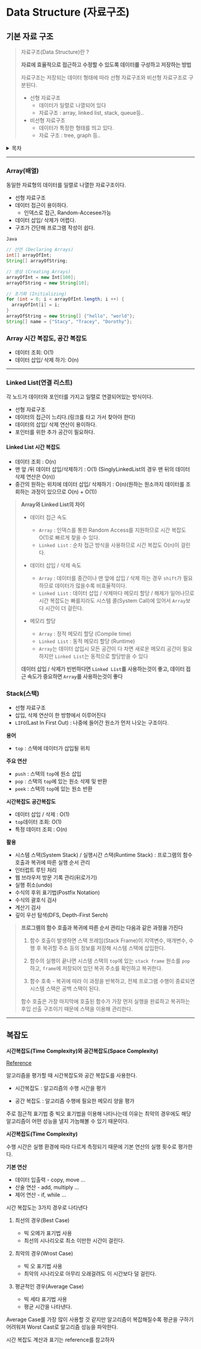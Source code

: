 # Data Structure (자료구조)

## 기본 자료 구조

> 자료구조(Data Structure)란 ?
>
> **자료에 효율적으로 접근하고 수정할 수 있도록 데이터를 구성하고 저장하는 방법**
>
> 자료구조는 저장되는 데이터 형태에 따라 선형 자료구조와 비선형 자료구조로 구분된다.
>
> - 선형 자료구조
>   - 데이터가 일렬로 나열되어 있다
>   - 자료구조 : array, linked list, stack, queue등..
> - 비선형 자료구조
>   - 데이터가 특정한 형태를 띄고 있다.
>   - 자료 구조 : tree, graph 등..

<details>
<summary>목차</summary>

- [Array (배열)](#array-배열)
- [Linked List (연결 리스트)](#linked-list-연결-리스트)
- [Stack (스택)](#stack-스택)
- [Queue (큐)](#queue-큐)
- [Tree (트리)](#tree-트리)
- [Binary Tree (이진 트리)](#binary-tree-이진-트리)
- [Graph (그래프)](#graph-그래프)
- [복잡도](#복잡도)

</details>

---

### Array(배열)

동일한 자료형의 데이터를 일렬로 나열한 자료구조이다.

- 선형 자료구조
- 데이터 접근이 용이하다.
  - 인덱스로 접근, Random-Accesee가능
- 데이터 삽입/ 삭제가 어렵다.
- 구조가 간단해 프로그램 작성이 쉽다.

`Java`

```java
// 선언 (Declaring Arrays)
int[] arrayOfInt;
String[] arrayOfString;

// 생성 (Creating Arrays)
arrayOfInt = new Int[100];
arrayOfString = new String[10];

// 초기화 (Initializing)
for (int = 0; i < arrayOfInt.length; i ++) {
  arrayOfInt[i] = i;
}
arrayOfString = new String[] {"hello", "world"};
String[] name = {"Stacy", "Tracey", "Dorothy"};
```

### Array 시간 복잡도, 공간 복잡도

- 데이터 조회: O(1)
- 데이터 삽입/ 삭제 하기: O(n)

---

### Linked List(연결 리스트)

각 노드가 데이터와 포인터를 가지고 일렬로 연결되어있는 방식이다.

- 선형 자료구조
- 데이터의 접근이 느리다.(링크를 타고 가서 찾아야 한다)
- 데이터의 삽입/ 삭제 연산이 용이하다.
- 포인터를 위한 추가 공간이 필요하다.

#### Linked List 시간 복잡도

- 데이터 조회 : O(n)
- 맨 앞 /뒤 데이터 삽입/삭제하기 : O(1) (SinglyLinkedList의 경우 맨 뒤의 데이터 삭제 연산은 O(n))
- 중간의 원하는 위치에 데이터 삽입/ 삭제하기 : O(n)(원하는 원소까지 데이터를 조회하는 과정이 있으므로 O(n) + O(1))

> **Array와 Linked List의 차이**
>
> - 데이터 접근 속도
>
>   - `Array` : 인덱스를 통한 Random Access를 지원하므로 시간 복잡도 O(1)로 빠르게 찾을 수 있다.
>   - `Linked List` : 순차 접근 방식을 사용하므로 시간 복잡도 O(n)이 걸린다.
>
> - 데이터 삽입 / 삭제 속도
>
>   - `Array` : 데이터를 중간이나 맨 앞에 삽입 / 삭제 하는 경우 `shift`가 필요하므로 데이터가 많을수록 비효율적이다.
>   - `Linked List` : 데이터 삽입 / 삭제마다 메모리 할당 / 해제가 일어나므로 시간 복잡도는 빠를지라도 시스템 콜(System Call)에 있어서 `Array`보다 시간이 더 걸린다.
>
> - 메모리 할당
>   - `Array` : 정적 메모리 할당 (Compile time)
>   - `Linked List` : 동적 메모리 할당 (Runtime)
>   - `Array`는 데이터 삽입시 모든 공간이 다 차면 새로운 메모리 공간이 필요하지만 `Linked List`는 동적으로 할당받을 수 있다
>
> **데이터 삽입 / 삭제가 빈번하다면 `Linked List`를 사용하는것이 좋고, 데이터 접근 속도가 중요하면 `Array`를 사용하는것이 좋다**

### Stack(스택)

- 선형 자료구조
- 삽입, 삭제 연산이 한 방향에서 이루어진다
- `LIFO`(Last In First Out) : 나중에 들어간 원소가 먼저 나오는 구조이다.

**용어**

- `top` : 스택에 데이터가 삽입될 위치

**주요 연산**

- `push` : 스택의 `top`에 원소 삽입
- `pop` : 스택의 `top`에 있는 원소 삭제 및 반환
- `peek` : 스택의 `top`에 있는 원소 반환

**시간복잡도 공간복잡도**

- 데이터 삽입 / 삭제 : O(1)
- `top`데이터 조회: O(1)
- 특정 데이터 조회 : O(n)

**활용**

- 시스템 스택(System Stack) / 실행시간 스택(Runtime Stack) : 프로그램의 함수 호출과 복귀에 따른 실행 순서 관리
- 인터럽트 루틴 처리
- 웹 브라우저 방문 기록 관리(뒤로가기)
- 실행 취소(undo)
- 수식의 후위 표기법(Postfix Notation)
- 수식의 괄호식 검사
- 계산기 검사
- 깊이 우선 탐색(DFS, Depth-First Serch)

> **프로그램의 함수 호출과 복귀에 따른 순서 관리는 다음과 같은 과정을 가진다**
>
> 1. 함수 호출이 발생하면 스택 프레임(Stack Frame)이 지역변수, 매개변수, 수행 후 복귀할 주소 등의 정보를 저장해 시스템 스택에 삽입한다.
>
> 2. 함수의 실행이 끝나면 시스템 스택의 `top`에 있는 `stack frame` 원소를 `pop`하고, `frame`에 저장되어 있던 복귀 주소를 확인하고 복귀한다.
>
> 3. 함수 호축 - 복귀에 따라 이 과정을 반복하고, 전체 프로그램 수행이 종료되면 시스템 스택은 공백 스택이 된다.
>
> 함수 호출은 가장 마지막에 호출된 함수가 가장 먼저 실행을 완료하고 복귀하는 후입 선출 구조이기 때문에 스택을 이용해 관리한다.

---

## 복잡도

**시간복잡도(Time Complexity)와 공간복잡도(Space Complexity)**

[Reference](https://yoongrammer.tistory.com/79)

알고리즘을 평가할 때 시간복잡도와 공간 복잡도를 사용한다.

- 시간복잡도 : 알고리즘의 수행 시간을 평가

- 공간 복잡도 : 알고리즘 수행에 필요한 메모리 양을 평가

주로 점근적 표기법 중 빅오 표기법을 이용해 나타나는데
이유는 최악의 경우에도 해당 알고리즘이 어떤 성능을 낼지 가늠해볼 수 있기 때문이다.

**시간복잡도(Time Complexity)**

수행 시간은 실행 환경에 따라 다르게 측정되기 때문에 기본 연산의 실행 횟수로 평가한다.

**기본 연산**

- 데이터 입출력 - copy, move ...
- 산술 연산 - add, multiply ...
- 제어 연산 - if, while ...

시간 복잡도는 3가지 경우로 나타낸다

1. 최선의 경우(Best Case)

   - 빅 오메가 표기법 사용
   - 최선의 시나리오로 최소 이만한 시간이 걸린다.

2. 최악의 경우(Wrost Case)

   - 빅 오 표기법 사용
   - 최악의 시나리오로 아무리 오래걸려도 이 시간보다 덜 걸린다.

3. 평균적인 경우(Average Case)
   - 빅 세타 표기법 사용
   - 평균 시간을 나타낸다.

Average Case를 가장 많이 사용할 것 같지만 알고리즘이 복잡해질수록 평균을 구하기 어려워져 Worst Cast로 알고리즘 성능을 파악한다.

시간 복잡도 계산과 표기는 reference를 참고하자
